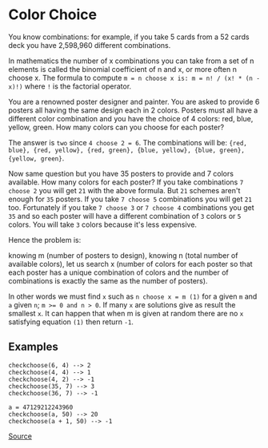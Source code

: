 # Color Choice

You know combinations: for example, if you take 5 cards from a 52 cards deck you have 2,598,960 different combinations.

In mathematics the number of x combinations you can take from a set of n elements is called the binomial coefficient of n and x, or more often n choose x. The formula to compute `m = n choose x is: m = n! / (x! * (n - x)!)` where `!` is the factorial operator.

You are a renowned poster designer and painter. You are asked to provide 6 posters all having the same design each in 2 colors. Posters must all have a different color combination and you have the choice of 4 colors: red, blue, yellow, green. How many colors can you choose for each poster?

The answer is `two` since `4 choose 2 = 6`. The combinations will be: `{red, blue}, {red, yellow}, {red, green}, {blue, yellow}, {blue, green}, {yellow, green}`.

Now same question but you have 35 posters to provide and 7 colors available. How many colors for each poster? If you take combinations `7 choose 2` you will get `21` with the above formula. But `21` schemes aren't enough for `35` posters. If you take `7 choose 5` combinations you will get `21` too. Fortunately if you take `7 choose 3` or `7 choose 4` combinations you get `35` and so each poster will have a different combination of `3` colors or `5` colors. You will take `3` colors because it's less expensive.

Hence the problem is:

knowing m (number of posters to design), knowing n (total number of available colors), let us search x (number of colors for each poster so that each poster has a unique combination of colors and the number of combinations is exactly the same as the number of posters).

In other words we must find `x` such as `n choose x = m (1)` for a given `m` and `a` given `n`; `m >= 0 and n > 0`. If many `x` are solutions give as result the smallest `x`. It can happen that when m is given at random there are no `x` satisfying equation `(1)` then return `-1`.

## Examples

```text
checkchoose(6, 4) --> 2
checkchoose(4, 4) --> 1
checkchoose(4, 2) --> -1
checkchoose(35, 7) --> 3
checkchoose(36, 7) --> -1

a = 47129212243960
checkchoose(a, 50) --> 20
checkchoose(a + 1, 50) --> -1
```

[Source](https://www.codewars.com/kata/55be10de92aad5ef28000023/train/python)